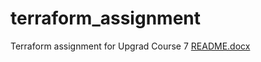 # terraform_assignment
Terraform assignment for Upgrad Course 7
[README.docx](https://github.com/syedbilalafzal/terraform_assignment/files/8734628/README.docx)
